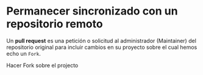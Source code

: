 # Permanecer sincronizado con un repositorio remoto

Un **pull request** es una petición o solicitud al administrador (Maintainer) del repositorio original para incluir cambios en su proyecto sobre el cual hemos echo un `Fork`.

Hacer Fork sobre el projecto 
<!--stackedit_data:
eyJoaXN0b3J5IjpbLTY5ODg3OTgzLDE5NTEwMTkwODBdfQ==
-->